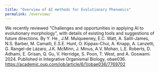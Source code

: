 ```yaml
---
title: "Overview of AI methods for Evolutionary Phenomics"
permalink: /overview/
---
```


We recently reviewed "Challenges and opportunities in applying AI to evolutionary morphology", with details of existing tools and suggestions of future directions. 
By Y. He , J.M. Mulqueeney, E.C. Watt, A. Salili-James, N.S. Barber, M. Camaiti, E.S.E. Hunt, O. Kippax-Chui, A. Knapp, A. Lanzetti, G. Rangel-de Lázaro, J.K. McMinn, J. Minus, A.V. Mohan, L.E. Roberts, D. Adhami, E. Grisan, Q. Gu, V. Herridge, S. Poon, T. West, and A. Goswami. 2024. Published in Integrative Organismal Biology, obae036.  https://academic.oup.com/iob/article/6/1/obae036/7769702

